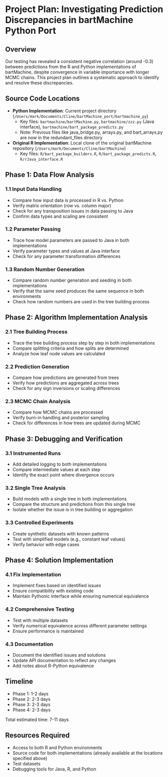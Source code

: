 # Project Plan: Investigating Prediction Discrepancies in bartMachine Python Port

## Overview

Our testing has revealed a consistent negative correlation (around -0.3) between predictions from the R and Python implementations of bartMachine, despite convergence in variable importance with longer MCMC chains. This project plan outlines a systematic approach to identify and resolve these discrepancies.

## Source Code Locations

- **Python Implementation**: Current project directory (`/Users/mark/Documents/Cline/bartMachine_port/bartmachine_py`)
  - Key files: `bartmachine/bartMachine.py`, `bartmachine/zzz.py` (Java interface), `bartmachine/bart_package_predicts.py`
  - Note: Previous files like java_bridge.py, arrays.py, and bart_arrays.py are now in the redundant_files directory
- **Original R Implementation**: Local clone of the original bartMachine repository (`/Users/mark/Documents/Cline/bartMachine`)
  - Key files: `R/bart_package_builders.R`, `R/bart_package_predicts.R`, `R/rJava_interface.R`

## Phase 1: Data Flow Analysis

### 1.1 Input Data Handling
- Compare how input data is processed in R vs. Python
- Verify matrix orientation (row vs. column major)
- Check for any transposition issues in data passing to Java
- Confirm data types and scaling are consistent

### 1.2 Parameter Passing
- Trace how model parameters are passed to Java in both implementations
- Verify parameter types and values at Java interface
- Check for any parameter transformation differences

### 1.3 Random Number Generation
- Compare random number generation and seeding in both implementations
- Verify that the same seed produces the same sequence in both environments
- Check how random numbers are used in the tree building process

## Phase 2: Algorithm Implementation Analysis

### 2.1 Tree Building Process
- Trace the tree building process step by step in both implementations
- Compare splitting criteria and how splits are determined
- Analyze how leaf node values are calculated

### 2.2 Prediction Generation
- Compare how predictions are generated from trees
- Verify how predictions are aggregated across trees
- Check for any sign inversions or scaling differences

### 2.3 MCMC Chain Analysis
- Compare how MCMC chains are processed
- Verify burn-in handling and posterior sampling
- Check for differences in how trees are updated during MCMC

## Phase 3: Debugging and Verification

### 3.1 Instrumented Runs
- Add detailed logging to both implementations
- Compare intermediate values at each step
- Identify the exact point where divergence occurs

### 3.2 Single Tree Analysis
- Build models with a single tree in both implementations
- Compare the structure and predictions from this single tree
- Isolate whether the issue is in tree building or aggregation

### 3.3 Controlled Experiments
- Create synthetic datasets with known patterns
- Test with simplified models (e.g., constant leaf values)
- Verify behavior with edge cases

## Phase 4: Solution Implementation

### 4.1 Fix Implementation
- Implement fixes based on identified issues
- Ensure compatibility with existing code
- Maintain Pythonic interface while ensuring numerical equivalence

### 4.2 Comprehensive Testing
- Test with multiple datasets
- Verify numerical equivalence across different parameter settings
- Ensure performance is maintained

### 4.3 Documentation
- Document the identified issues and solutions
- Update API documentation to reflect any changes
- Add notes about R-Python equivalence

## Timeline

- Phase 1: 1-2 days
- Phase 2: 2-3 days
- Phase 3: 2-3 days
- Phase 4: 2-3 days

Total estimated time: 7-11 days

## Resources Required

- Access to both R and Python environments
- Source code for both implementations (already available at the locations specified above)
- Test datasets
- Debugging tools for Java, R, and Python
